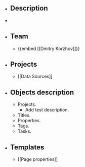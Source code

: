 - ## Description
-
- ## Team
	- {{embed [[Dmitry Korzhov]]}}
- ## Projects
	- [[Data Sources]]
- ## Objects description
	- Projects.
		- Add test description.
	- Titles.
	- Properties.
	- Tags.
	- Tasks.
- ## Templates
	- [[Page properties]]